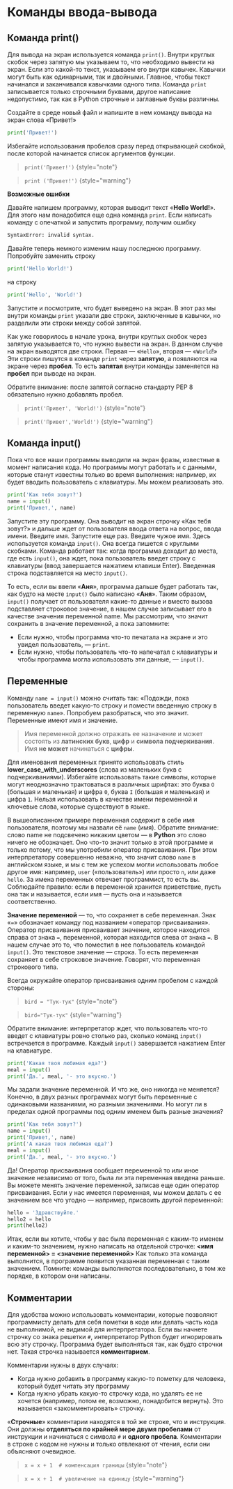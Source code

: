 # Команды ввода-вывода

## Команда print()

Для вывода на экран используется команда `print()`.
Внутри круглых скобок через запятую мы указываем то, что необходимо вывести на экран. Если это какой-то текст, указываем его внутри кавычек. Кавычки могут быть как одинарными, так и двойными. Главное, чтобы текст начинался и заканчивался кавычками одного типа. Команда `print` записывается только строчными буквами, другое написание недопустимо, так как в Python строчные и заглавные буквы различны.

Создайте в среде новый файл и напишите в нем команду вывода на экран слова «Привет!»

```python
print('Привет!')
```

Избегайте использования пробелов сразу перед открывающей скобкой, после которой начинается список аргументов функции.

> `print('Привет!')`
{style="note"}

> `print ('Привет!')`
{style="warning"}

**Возможные ошибки**

Давайте напишем программу, которая выводит текст «**Hello World!**». Для этого нам понадобится еще одна команда `print`.
Если написать команду с опечаткой и запустить программу, получим ошибку 

```bash
SyntaxError: invalid syntax.
``` 

Давайте теперь немного изменим нашу последнюю программу. Попробуйте заменить строку

```python
print('Hello World!')
```
на строку 
```python
print('Hello', 'World!')
```

Запустите и посмотрите, что будет выведено на экран. В этот раз мы внутри команды `print` указали две строки, заключенные в кавычки, но разделили эти строки между собой запятой.

Как уже говорилось в начале урока, внутри круглых скобок через запятую указывается то, что нужно вывести на экран. В данном случае на экран выводятся две строки. Первая — «`Hello`», вторая — «`World`!» Эти строки пишутся в команде `print` через **запятую**, а появляются на экране через **пробел**. То есть **запятая** внутри команды заменяется на **пробел** при выводе на экран.

Обратите внимание: после запятой согласно стандарту PEP 8 обязательно нужно добавлять пробел.

> `print('Привет', 'World!')`
{style="note"}

> `print('Привет','World!')`
{style="warning"}

## Команда input()

Пока что все наши программы выводили на экран фразы, известные в момент написания кода. Но программы могут работать и с данными, которые станут известны только во время выполнения: например, их будет вводить пользователь с клавиатуры. Мы можем реализовать это.

```python
print('Как тебя зовут?')
name = input()
print('Привет,', name)
```

Запустите эту программу. Она выводит на экран строчку «Как тебя зовут?» и дальше ждет от пользователя ввода ответа на вопрос, ввода имени.
Введите имя. Запустите еще раз. Введите чужое имя.
Здесь используется команда `input()`. Она всегда пишется с круглыми скобками. Команда работает так: когда программа доходит до места, где есть `input()`, она ждет, пока пользователь введет строку с клавиатуры (ввод завершается нажатием клавиши <shortcut>Enter</shortcut>). Введенная строка подставляется на место `input()`.

То есть, если вы ввели «**Аня**», программа дальше будет работать так, как будто на месте `input()` было написано «**Аня**».
Таким образом, `input()` получает от пользователя какие-то данные и вместо вызова подставляет строковое значение, в нашем случае записывает его в качестве значения переменной name. Мы рассмотрим, что значит сохранить в значение переменной, а пока запомните:

- Если нужно, чтобы программа что-то печатала на экране и это увидел пользователь, — `print`.
- Если нужно, чтобы пользователь что-то напечатал с клавиатуры и чтобы программа могла использовать эти данные, — `input()`.

## Переменные

Команду `name = input()` можно считать так: «Подожди, пока пользователь введет какую-то строку и помести введенную строку в переменную `name`».
Попробуем разобраться, что это значит. Переменные имеют имя и значение.

> Имя переменной должно отражать ее назначение и может состоять из **латинских букв**, **цифр** и **символа подчеркивания**. Имя **не может** начинаться с **цифры**.

Для именования переменных принято использовать стиль **lower_case_with_underscores** (слова из маленьких букв с подчеркиваниями).
Избегайте использовать такие символы, которые могут неоднозначно трактоваться в различных шрифтах: это буква `О` (большая и маленькая) и цифра `0`, буква `I` (большая и маленькая) и цифра `1`. Нельзя использовать в качестве имени переменной и ключевые слова, которые существуют в языке.

В вышеописанном примере переменная содержит в себе имя пользователя, поэтому мы назвали её `name` (имя). Обратите внимание: слово name не подсвечено никаким цветом — в **Python** это слово ничего не обозначает. Оно что-то значит только в этой программе и только потому, что мы употребили оператор присваивания. При этом интерпретатору совершенно неважно, что значит слово `name` в английском языке, и мы с тем же успехом могли использовать любое другое имя: например, `user` («пользователь») или просто `n`, или даже `hello`. За имена переменных отвечает программист, то есть вы. 
Соблюдайте правило: если в переменной хранится приветствие, пусть она так и называется, если имя — пусть она и называется соответственно.

**Значение переменной** — то, что сохраняет в себе переменная.
Знак «`=`» обозначает команду под названием «оператор присваивания». Оператор присваивания присваивает значение, которое находится справа от знака `=`, переменной, которая находится слева от знака `=`.
В нашем случае это то, что поместил в нее пользователь командой `input()`. Это текстовое значение — строка. То есть переменная сохраняет в себе строковое значение. Говорят, что переменная строкового типа.

Всегда окружайте оператор присваивания одним пробелом с каждой стороны:

> `bird = "Тук-тук"`
{style="note"}

> `bird="Тук-тук"`
{style="warning"}

Обратите внимание: интерпретатор ждет, что пользователь что-то введет с клавиатуры ровно столько раз, сколько команд `input()` встречается в программе. Каждый `input()` завершается нажатием <shortcut>Enter</shortcut> на клавиатуре.

```python
print('Какая твоя любимая еда?')
meal = input()
print('Да.', meal, '- это вкусно.')
```

Мы задали значение переменной. И что же, оно никогда не меняется? Конечно, в двух разных программах могут быть переменные с одинаковыми названиями, но разными значениями. Но могут ли в пределах одной программы под одним именем быть разные значения?

```python
print('Как тебя зовут?')
name = input()
print('Привет,', name)
print('А какая твоя любимая еда?')
meal = input()
print('Да.', meal, '- это вкусно.')
```

Да! Оператор присваивания сообщает переменной то или иное значение независимо от того, была ли эта переменная введена раньше. Вы можете менять значение переменной, записав еще один оператор присваивания. Если у нас имеется переменная, мы можем делать с ее значением все что угодно — например, присвоить другой переменной:

```python
hello = 'Здравствуйте.'
hello2 = hello
print(hello2)
```

Итак, если вы хотите, чтобы у вас была переменная с каким-то именем и каким-то значением, нужно написать на отдельной строчке:
**&lt;имя переменной&gt; = &lt;значение переменной&gt;**
Как только эта команда выполнится, в программе появится указанная переменная с таким значением.
Помните: команды выполняются последовательно, в том же порядке, в котором они написаны.

## Комментарии

Для удобства можно использовать комментарии, которые позволяют программисту делать для себя пометки в коде или делать часть кода не выполнимой, не видимой для интерпретатора.
Если вы начнете строчку со знака решетки `#`, интерпретатор Python будет игнорировать всю эту строчку. Программа будет выполняться так, как будто строчки нет. Такая строчка называется **комментарием**.

Комментарии нужны в двух случаях:
- Когда нужно добавить в программу какую-то пометку для человека, который будет читать эту программу
- Когда нужно убрать какую-то строчку кода, но удалять ее не хочется (например, потом ее, возможно, понадобится вернуть). Это называется «закомментировать» строчку.

«**Строчные**» комментарии находятся в той же строке, что и инструкция. Они должны **отделяться по крайней мере двумя пробелами** от инструкции и начинаться с символа `#` и **одного пробела**.
Комментарии в строке с кодом не нужны и только отвлекают от чтения, если они объясняют очевидное.

> `x = x + 1  # компенсация границы`
{style="note"}

> `x = x + 1  # увеличение на единицу`
{style="warning"}